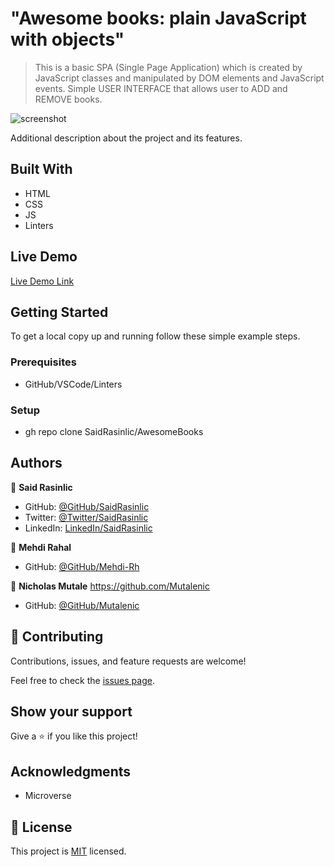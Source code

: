 # "Awesome books: plain JavaScript with objects"

> This is a basic SPA (Single Page Application) which is created by JavaScript classes and manipulated by DOM elements and JavaScript events. Simple USER INTERFACE that allows user to ADD and REMOVE books.

![screenshot](../img/Desktop-Awesome-Books.png.png/Awesome-Books-Mobile.png)

Additional description about the project and its features.

## Built With

- HTML
- CSS
- JS
- Linters

## Live Demo

[Live Demo Link](https://saidrasinlic.github.io/AwesomeBooks/)

## Getting Started

To get a local copy up and running follow these simple example steps.

### Prerequisites

- GitHub/VSCode/Linters

### Setup

- gh repo clone SaidRasinlic/AwesomeBooks

## Authors

👤 **Said Rasinlic**

- GitHub: [@GitHub/SaidRasinlic](https://github.com/SaidRasinlic)
- Twitter: [@Twitter/SaidRasinlic](https://twitter.com/SaidRasinlic)
- LinkedIn: [LinkedIn/SaidRasinlic](https://www.linkedin.com/in/saidrasinlic)

👤 **Mehdi Rahal**

 - GitHub: [@GitHub/Mehdi-Rh](https://github.com/Mehdi-Rh)
 
 👤 **Nicholas Mutale** https://github.com/Mutalenic
 
 - GitHub: [@GitHub/Mutalenic](https://github.com/Mutalenic)

## 🤝 Contributing

Contributions, issues, and feature requests are welcome!

Feel free to check the [issues page](../../issues/).

## Show your support

Give a ⭐️ if you like this project!

## Acknowledgments

- Microverse 

## 📝 License

This project is [MIT](LICENSE) licensed.
